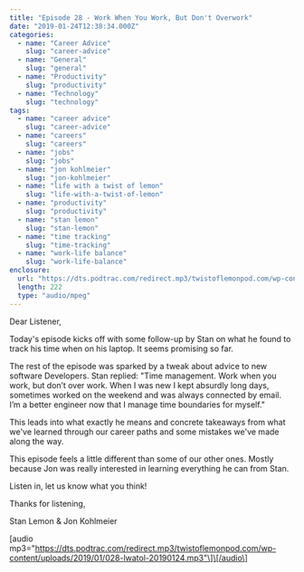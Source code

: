 ```yaml
---
title: "Episode 28 - Work When You Work, But Don't Overwork"
date: "2019-01-24T12:38:34.000Z"
categories:
  - name: "Career Advice"
    slug: "career-advice"
  - name: "General"
    slug: "general"
  - name: "Productivity"
    slug: "productivity"
  - name: "Technology"
    slug: "technology"
tags:
  - name: "career advice"
    slug: "career-advice"
  - name: "careers"
    slug: "careers"
  - name: "jobs"
    slug: "jobs"
  - name: "jon kohlmeier"
    slug: "jon-kohlmeier"
  - name: "life with a twist of lemon"
    slug: "life-with-a-twist-of-lemon"
  - name: "productivity"
    slug: "productivity"
  - name: "stan lemon"
    slug: "stan-lemon"
  - name: "time tracking"
    slug: "time-tracking"
  - name: "work-life balance"
    slug: "work-life-balance"
enclosure:
  url: "https://dts.podtrac.com/redirect.mp3/twistoflemonpod.com/wp-content/uploads/2019/01/028-lwatol-20190124.mp3"
  length: 222
  type: "audio/mpeg"
---
```


Dear Listener,

Today's episode kicks off with some follow-up by Stan on what he found to track his time when on his laptop. It seems promising so far.

The rest of the episode was sparked by a tweak about advice to new software Developers. Stan replied: "Time management. Work when you work, but don’t over work. When I was new I kept absurdly long days, sometimes worked on the weekend and was always connected by email. I’m a better engineer now that I manage time boundaries for myself."

This leads into what exactly he means and concrete takeaways from what we've learned through our career paths and some mistakes we've made along the way.

This episode feels a little different than some of our other ones. Mostly because Jon was really interested in learning everything he can from Stan.

Listen in, let us know what you think!

Thanks for listening,

Stan Lemon & Jon Kohlmeier

\[audio mp3="https://dts.podtrac.com/redirect.mp3/twistoflemonpod.com/wp-content/uploads/2019/01/028-lwatol-20190124.mp3"\]\[/audio\]
